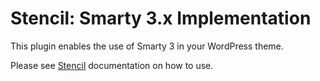 # Stencil: Smarty 3.x Implementation

This plugin enables the use of Smarty 3 in your WordPress theme.

Please see [Stencil](https://github.com/moorscode/stencil) documentation on how to use.
